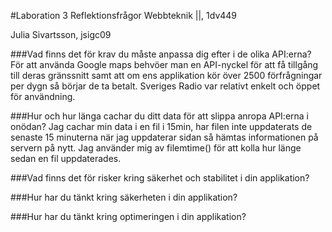 #Laboration 3 Reflektionsfrågor
Webbteknik ||, 1dv449

Julia Sivartsson, jsigc09

###Vad finns det för krav du måste anpassa dig efter i de olika API:erna?
För att använda Google maps behvöer man en API-nyckel för att få tillgång till deras gränssnitt samt att om ens applikation kör över 2500 förfrågningar per dygn så börjar de ta betalt. Sveriges Radio var relativt enkelt och öppet för användning.

###Hur och hur länga cachar du ditt data för att slippa anropa API:erna i onödan?
Jag cachar min data i en fil i 15min, har filen inte uppdaterats de senaste 15 minuterna när jag uppdaterar sidan så hämtas informationen på servern på nytt. Jag använder mig av filemtime() för att kolla hur länge sedan en fil uppdaterades.

###Vad finns det för risker kring säkerhet och stabilitet i din applikation?


###Hur har du tänkt kring säkerheten i din applikation?


###Hur har du tänkt kring optimeringen i din applikation?
